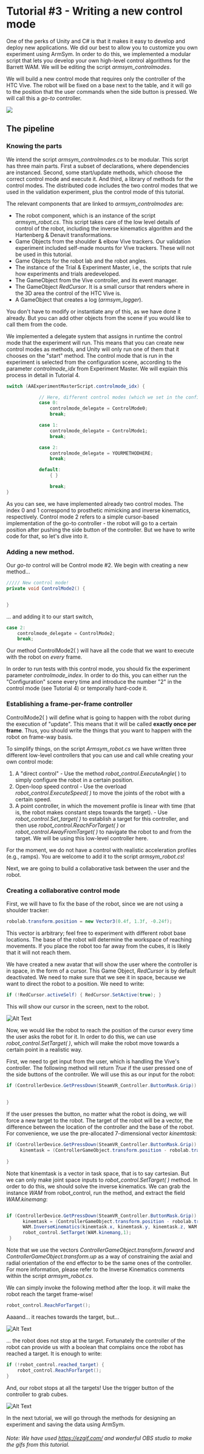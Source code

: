 # Tutorial #3 - Writing a new control mode

One of the perks of Unity and C# is that it makes it easy to develop and deploy new applications. We did our best to allow you to customize you own experiment using ArmSym.  In order to do this, we implemented a modular script that lets you develop your own high-level control algorithms for the Barrett WAM.  We will be editing the script *armsym_controlmodes*.

We will build a new control mode that requires only the controller of the HTC Vive. The robot will be fixed on a base next to the table, and it will go to the position that the user commands when the side button is pressed. We will call this a *go-to* controller.

![](Images/Tutorial3/T0.png)


## The pipeline
### Knowing the parts 

We intend the script *armsym_controlmodes.cs* to be modular. This script has three main parts. First a subset of declarations, where dependencies are instanced. Second, some start/update methods, which choose the correct control mode and execute it. And third, a library of methods for the control modes. The distributed code includes the two control modes that we used in the validation experiment, plus the control mode of this tutorial.  

The relevant components that are linked to  *armsym_controlmodes* are:

* The robot component, which is an instance of the script *armsym_robot.cs*. This script takes care of the low level details of control of the robot, including the inverse kinematics algorithm and the Hartenberg & Denavit transformations.
* Game Objects from the shoulder & elbow Vive trackers. Our validation experiment included self-made mounts for Vive trackers. These will not be used in this tutorial. 
* Game Objects for the robot lab and the robot angles. 
* The instance of the Trial & Experiment Master, i.e., the scripts that rule how experiments and trials aredeveloped. 
* The GameObject from the Vive controller, and its event manager.
* The GameObject *RedCursor*. It is a small cursor that renders where in the 3D area the control  of the HTC Vive is. 
* A GameObject that creates a log (*armsym_logger*).

You don't have to modify or instantiate any of this, as we have done it already. But you can add other objects from the scene if you would like to call them from the code. 

We implemented a delegate system that assigns in runtime the control mode that the experiment will run. This means that you can create new control modes as methods, and Unity will only run one of them that it chooses on the "start" method. The control mode that is run in the experiment is selected from the configuration scene, according to the parameter *controlmode_idx* from Experiment Master. We will explain this process in detail in Tutorial 4.

~~~c#
switch (AAExperimentMasterScript.controlmode_idx) { 

            // Here, different control modes (which we set in the configuration scene) can allocate a method in the delegate. 
            case 0:
                controlmode_delegate = ControlMode0;
                break;

            case 1:
                controlmode_delegate = ControlMode1;
                break;

            case 2:
                controlmode_delegate = YOURMETHODHERE;
                break;

            default:
                { }

                break;
}
~~~

As you can see, we have implemented already two control modes. The index 0 and 1 correspond to prosthetic mimicking and inverse kinematics, respectively.  Control mode 2 refers to a simple cursor-based implementation of the go-to controller - the robot will go to a certain position after pushing the side button of the controller. But we have to write code for that, so let's dive into it.

### Adding a new method. 

Our *go-to* control  will be Control mode #2.  We begin with creating a new method...

~~~c#
///// New control mode!
private void ControlMode2() {


}
~~~

... and adding it to our start switch,

~~~c#
case 2:
    controlmode_delegate = ControlMode2;
    break;
~~~

Our method ControlMode2( ) will have all the code that we want to execute with the robot on *every* frame.  

In order to run tests with this control mode, you should fix the experiment parameter *controlmode_index*. In order to do this, you can either run the  "Configuration" scene  every time and introduce the number "2" in the control mode (see Tutorial 4) or temporally hard-code it.

### Establishing  a frame-per-frame controller
ControlMode2( ) will define what is going to happen with the robot during the execution of "update".  This means that it will be called **exactly once per frame**. Thus, you should write the things that you want to happen with the robot on frame-way basis. 

To simplify things, on the script *Armsym_robot.cs* we have written three different low-level controllers that you can use and call  while creating your own control mode:

1. A "direct control" - Use the method *robot_control.ExecuteAngle*( ) to simply configure the robot in a certain position.
2. Open-loop speed control  - Use the overload *robot_control.ExecuteSpeed( )* to move the joints of the robot with a certain speed.
3. A point controller, in which the movement profile is linear with time (that is, the robot makes constant steps towards the target).  - Use *robot_control.Set_target( )* to establish a target for this controller, and then use *robot_control.ReachForTarget( )* or *robot_control.AwayFromTarget( )* to navigate the robot to and
from the target.  We will be using this low-level controller here.

For the moment, we do not have a control with realistic acceleration profiles (e.g., ramps). You are welcome to add it to the script *armsym_robot.cs*! 

Next, we are going to build a collaborative task between the user and the robot. 

### Creating a collaborative control mode

First, we will have to fix the base of the robot, since we are not using a shoulder tracker:


~~~c#
robolab.transform.position = new Vector3(0.4f, 1.3f, -0.24f);
~~~

This vector is arbitrary; feel free to experiment with different robot base locations. The base of the robot will determine the workspace of reaching movements. If you place the robot too far away from the cubes, it is likely that it will not reach them.

We have created a new avatar that will show the user where the controller is in space, in the form of a cursor.  This Game Object, *RedCursor* is by default deactivated. We need to make sure that we see it in space, because we want to direct the robot to a position. We need to write:

~~~c#
if (!RedCursor.activeSelf) { RedCursor.SetActive(true); }
~~~

This will show our cursor in the screen, next to the robot. 

![Alt Text](Images/Tutorial3/T1.gif)



Now, we would like the robot to reach the position of the cursor every time the user asks the robot for it.  In order to do this, we can use *robot_control.SetTarget( )*, which will make the robot move towards a certain point in a realistic way.  

First, we need to get input from the user, which is handling the Vive's controller. The following method will return *True* if the user pressed one of the side buttons of the controller. We will use this as our input for the robot:

~~~c#
if (ControllerDevice.GetPressDown(SteamVR_Controller.ButtonMask.Grip)) {
    
    
}
~~~

If the user presses the button, no matter what the robot is doing, we will force a new target to the robot.  The target of the robot will be a vector, the difference between the location of the controller and the base of the robot. For convenience, we use the pre-allocated 7-dimensional vector *kinemtask*:

~~~c#
if (ControllerDevice.GetPressDown(SteamVR_Controller.ButtonMask.Grip)) {
     kinemtask = (ControllerGameObject.transform.position - robolab.transform.position);
    
}
~~~

Note that kinemtask is a vector in task space, that is to say cartesian. But we can only make  joint space inputs to *robot_control.SetTarget( )* method.  In order to do this, we should solve the inverse kinematics. We can grab the instance *WAM* from robot_control, run the method, and extract the field *WAM.kinemang*:

~~~c#

if (ControllerDevice.GetPressDown(SteamVR_Controller.ButtonMask.Grip)) {
      kinemtask = (ControllerGameObject.transform.position - robolab.transform.position);
      WAM.InverseKinematics(kinemtask.x, kinemtask.y, kinemtask.z, WAM.phi, ControllerGameObject.transform.forward, ControllerGameObject.transform.up);
      robot_control.SetTarget(WAM.kinemang,1);
 }
~~~

Note that we use the vectors *ControllerGameObject.transform.forward* and *ControllerGameObject.transform.up* as a way of constraining the axial and radial orientation of the end effector to be the same ones of the controller. For more information, please refer to the Inverse Kinematics comments within the script *armsym_robot.cs*. 

We can simply invoke the following method after the loop. it will make the robot reach the target frame-wise!


~~~c#
robot_control.ReachForTarget();
~~~

Aaaand... it reaches towards the target, but...

![Alt Text](Images/Tutorial3/T2.gif)

... the robot does not stop at the target. Fortunately the controller of the robot can provide us with a boolean that complains once the robot has reached a target. It is enough to write:

~~~c#
if (!robot_control.reached_target) {
	robot_control.ReachForTarget();
}
~~~

And, our robot stops at all the targets! Use the trigger button of the controller to grab cubes.

![Alt Text](Images/Tutorial3/T3.gif)

In the next tutorial, we will go through the methods for designing an experiment and saving the data using ArmSym. 

###### Note:  *We have used https://ezgif.com/ and wonderful OBS studio to make the gifs from this tutorial.* 
